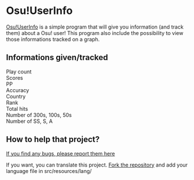 Osu!UserInfo
=========

[Osu!UserInfo](https://osu.ppy.sh/forum/p/3094583) is a simple program that will give you information (and track them) about a Osu! user! This program also include the possibility to view those informations tracked on a graph.

Informations given/tracked
-----------------------
Play count  
Scores  
PP  
Accuracy  
Country  
Rank  
Total hits  
Number of 300s, 100s, 50s  
Number of SS, S, A  

How to help that project?
-----------------------

[If you find any bugs, please report them here](https://github.com/MrCraftCod/Osu-UserInfo/issues)

If you want, you can translate this project. [Fork the repository](https://github.com/MrCraftCod/Osu-UserInfo/fork) and add your language file in src/resources/lang/
